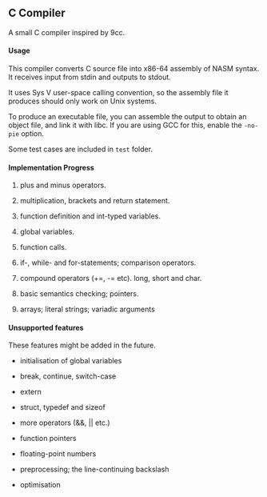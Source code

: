 ## C Compiler

A small C compiler inspired by 9cc.

#### Usage

This compiler converts C source file into x86-64 assembly of NASM syntax. It receives input from stdin and outputs to stdout.

It uses Sys V user-space calling convention, so the assembly file it produces should only work on Unix systems.

To produce an executable file, you can assemble the output to obtain an object file, and link it with libc. If you are using GCC for this, enable the `-no-pie` option.

Some test cases are included in `test` folder.

#### Implementation Progress

1. plus and minus operators.

2. multiplication, brackets and return statement.

3. function definition and int-typed variables.

4. global variables.

5. function calls.

6. if-, while- and for-statements; comparison operators.

7. compound operators (+=, -= etc). long, short and char.

8. basic semantics checking; pointers.

9. arrays; literal strings; variadic arguments

#### Unsupported features
These features might be added in the future.

- initialisation of global variables

- break, continue, switch-case

- extern

- struct, typedef and sizeof

- more operators (&&, || etc.)

- function pointers

- floating-point numbers

- preprocessing; the line-continuing backslash

- optimisation
